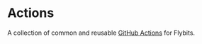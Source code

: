 # Actions

A collection of common and reusable [GitHub Actions](https://github.com/features/actions) for Flybits.
